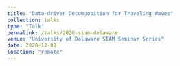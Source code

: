 ```yaml
---
title: "Data-driven Decomposition for Traveling Waves"
collection: talks
type: "Talk"
permalink: /talks/2020-siam-delaware
venue: "University of Delaware SIAM Seminar Series"
date: 2020-12-01
location: "remote"
---
```


